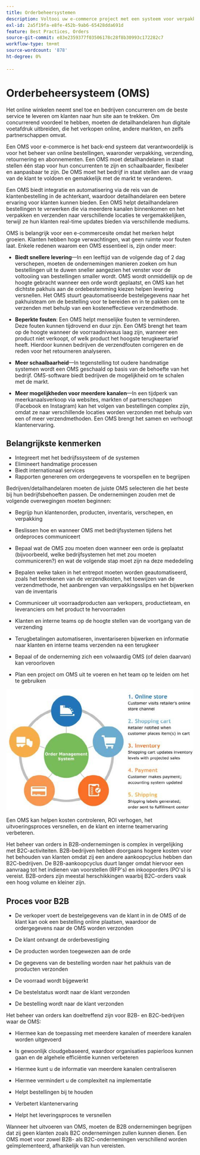 ```yaml
---
title: Orderbeheersystemen
description: Voltooi uw e-commerce project met een systeem voor verpakking, verzending, en terugkeer.
exl-id: 2a5f19fa-e8fe-452b-9ab6-65428dda691d
feature: Best Practices, Orders
source-git-commit: e83e2359377f03506178c28f8b30993c172282c7
workflow-type: tm+mt
source-wordcount: '878'
ht-degree: 0%

---
```


# Orderbeheersysteem (OMS)

Het online winkelen neemt snel toe en bedrijven concurreren om de beste service te leveren om klanten naar hun site aan te trekken. Om concurrerend voordeel te hebben, moeten de detailhandelaren hun digitale voetafdruk uitbreiden, die het verkopen online, andere markten, en zelfs partnerschappen omvat.

Een OMS voor e-commerce is het back-end systeem dat verantwoordelijk is voor het beheer van online bestellingen, waaronder verpakking, verzending, retournering en abonnementen. Een OMS moet detailhandelaren in staat stellen één stap voor hun concurrenten te zijn en schaalbaarder, flexibeler en aanpasbaar te zijn. De OMS moet het bedrijf in staat stellen aan de vraag van de klant te voldoen en gemakkelijk met de markt te veranderen.

Een OMS biedt integratie en automatisering via de reis van de klantenbestelling in de achterkant, waardoor detailhandelaren een betere ervaring voor klanten kunnen bieden. Een OMS helpt detailhandelaren bestellingen te verwerken die via meerdere kanalen binnenkomen en het verpakken en verzenden naar verschillende locaties te vergemakkelijken, terwijl ze hun klanten real-time updates bieden via verschillende mediums.

OMS is belangrijk voor een e-commercesite omdat het merken helpt groeien. Klanten hebben hoge verwachtingen, wat geen ruimte voor fouten laat. Enkele redenen waarom een OMS essentieel is, zijn onder meer:

- **Biedt snellere levering**—In een leeftijd van de volgende dag of 2 dag verschepen, moeten de ondernemingen manieren zoeken om hun bestellingen uit te duwen sneller aangezien het venster voor de voltooiing van bestellingen smaller wordt. OMS wordt onmiddellijk op de hoogte gebracht wanneer een orde wordt geplaatst, en OMS kan het dichtste pakhuis aan de ordebestemming kiezen helpen levering versnellen. Het OMS stuurt geautomatiseerde bestelgegevens naar het pakhuisteam om de bestelling voor te bereiden en in te pakken om te verzenden met behulp van een kosteneffectieve verzendmethode.

- **Beperkte fouten**: Een OMS helpt menselijke fouten te verminderen. Deze fouten kunnen tijdrovend en duur zijn. Een OMS brengt het team op de hoogte wanneer de voorraadniveaus laag zijn, wanneer een product niet verkoopt, of welk product het hoogste terugkeertarief heeft. Hierdoor kunnen bedrijven de verzendfouten corrigeren en de reden voor het retourneren analyseren.

- **Meer schaalbaarheid**—In tegenstelling tot oudere handmatige systemen wordt een OMS geschaald op basis van de behoefte van het bedrijf. OMS-software biedt bedrijven de mogelijkheid om te schalen met de markt.

- **Meer mogelijkheden voor meerdere kanalen**—In een tijdperk van meerkanaalsverkoop via websites, markten of partnerschappen (Facebook en Instagram) kan het volgen van bestellingen complex zijn, omdat ze naar verschillende locaties worden verzonden met behulp van een of meer verzendmethoden. Een OMS brengt het samen en verhoogt klantenervaring.

## Belangrijkste kenmerken

- Integreert met het bedrijfssysteem of de systemen
- Elimineert handmatige processen
- Biedt internationaal services
- Rapporten genereren om ordergegevens te voorspellen en te begrijpen

Bedrijven/detailhandelaren moeten de juiste OMS selecteren die het beste bij hun bedrijfsbehoeften passen. De ondernemingen zouden met de volgende overwegingen moeten beginnen:

- Begrijp hun klantenorden, producten, inventaris, verschepen, en verpakking

- Beslissen hoe en wanneer OMS met bedrijfsystemen tijdens het ordeproces communiceert

- Bepaal wat de OMS zou moeten doen wanneer een orde is geplaatst (bijvoorbeeld, welke bedrijfsystemen het met zou moeten communiceren?) en wat de volgende stap moet zijn na deze mededeling

- Bepalen welke taken in het entrepot moeten worden geautomatiseerd, zoals het berekenen van de verzendkosten, het toewijzen van de verzendmethode, het aanbrengen van verpakkingsslips en het bijwerken van de inventaris

- Communiceer uit voorraadproducten aan verkopers, productieteam, en leveranciers om het product te hervoorraden

- Klanten en interne teams op de hoogte stellen van de voortgang van de verzending

- Terugbetalingen automatiseren, inventariseren bijwerken en informatie naar klanten en interne teams verzenden na een terugkeer

- Bepaal of de onderneming zich een volwaardig OMS (of delen daarvan) kan veroorloven

- Plan een project om OMS uit te voeren en het team op te leiden om het te gebruiken

![Schema voor beheersysteem voor bestellingen](../../assets/playbooks/order-management-system.png)

Een OMS kan helpen kosten controleren, ROI verhogen, het uitvoeringsproces versnellen, en de klant en interne teamervaring verbeteren.

Het beheer van orders in B2B-ondernemingen is complex in vergelijking met B2C-activiteiten. B2B-bedrijven hebben doorgaans hogere kosten voor het behouden van klanten omdat zij een andere aankoopcyclus hebben dan B2C-bedrijven. De B2B-aankoopcyclus duurt langer omdat hiervoor een aanvraag tot het indienen van voorstellen (RFP&#39;s) en inkooporders (PO&#39;s) is vereist. B2B-orders zijn meestal herschikkingen waarbij B2C-orders vaak een hoog volume en kleiner zijn.

## Proces voor B2B

- De verkoper voert de bestelgegevens van de klant in in de OMS of de klant kan ook een bestelling online plaatsen, waardoor de ordergegevens naar de OMS worden verzonden

- De klant ontvangt de orderbevestiging

- De producten worden toegewezen aan de orde

- De gegevens van de bestelling worden naar het pakhuis van de producten verzonden

- De voorraad wordt bijgewerkt

- De bestelstatus wordt naar de klant verzonden

- De bestelling wordt naar de klant verzonden

Het beheer van orders kan doeltreffend zijn voor B2B- en B2C-bedrijven waar de OMS:

- Hiermee kan de toepassing met meerdere kanalen of meerdere kanalen worden uitgevoerd

- Is gewoonlijk cloudgebaseerd, waardoor organisaties papierloos kunnen gaan en de algehele efficiëntie kunnen verbeteren

- Hiermee kunt u de informatie van meerdere kanalen centraliseren

- Hiermee vermindert u de complexiteit na implementatie

- Helpt bestellingen bij te houden

- Verbetert klantenervaring

- Helpt het leveringsproces te versnellen

Wanneer het uitvoeren van OMS, moeten de B2B ondernemingen begrijpen dat zij geen klanten zoals B2C ondernemingen zullen kunnen dienen. Een OMS moet voor zowel B2B- als B2C-ondernemingen verschillend worden geïmplementeerd, afhankelijk van hun vereisten.
